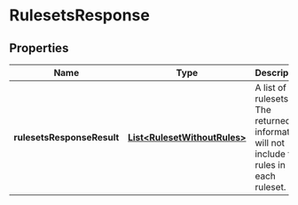 # RulesetsResponse

## Properties
Name | Type | Description | Notes
------------ | ------------- | ------------- | -------------
**rulesetsResponseResult** | [**List&lt;RulesetWithoutRules&gt;**](RulesetWithoutRules.md) | A list of rulesets. The returned information will not include the rules in each ruleset. |  [optional]
